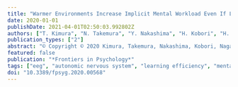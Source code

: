 ```yaml
---
title: "Warmer Environments Increase Implicit Mental Workload Even If Learning Efficiency Is Enhanced"
date: 2020-01-01
publishDate: 2021-04-01T02:50:03.992802Z
authors: ["T. Kimura", "N. Takemura", "Y. Nakashima", "H. Kobori", "H. Nagahara", "M. Numao", "K. Shinohara"]
publication_types: ["2"]
abstract: "© Copyright © 2020 Kimura, Takemura, Nakashima, Kobori, Nagahara, Numao and Shinohara. Climate change is one of the most important issues for humanity. To defuse this problem, it is considered necessary to improve energy efficiency, make energy sources cleaner, and reduce energy consumption in urban areas. The Japanese government has recommended an air conditioner setting of 28°C in summer and 20°C in winter since 2005. The aim of this setting is to save energy by keeping room temperatures constant. However, it is unclear whether this is an appropriate temperature for workers and students. This study examined whether thermal environments influence task performance over time. To examine whether the relationship between task performance and thermal environments influences the psychological states of participants, we recorded their subjective rating of mental workload along with their working memory score, electroencephalogram (EEG), heart rate variability, skin conductance level (SCL), and tympanum temperature during the task and compared the results among different conditions. In this experiment, participants were asked to read some texts and answer questions related to those texts. Room temperature (18, 22, 25, or 29°C) and humidity (50%) were manipulated during the task and participants performed the task at these temperatures. The results of this study showed that the temporal cost of task and theta power of EEG, which is an index for concentration, decreased over time. However, subjective mental workload increased with time. Moreover, the low frequency to high frequency ratio and SCL increased with time and heat (25 and 29°C). These results suggest that mental workload, especially implicit mental workload, increases in warmer environments, even if learning efficiency is facilitated. This study indicates integrated evidence for relationships among task performance, psychological state, and thermal environment by analyzing behavioral, subjective, and physiological indexes multidirectionally."
featured: false
publication: "*Frontiers in Psychology*"
tags: ["eeg", "autonomic nervous system", "learning efficiency", "mental workload", "thermal environment"]
doi: "10.3389/fpsyg.2020.00568"
---
```


